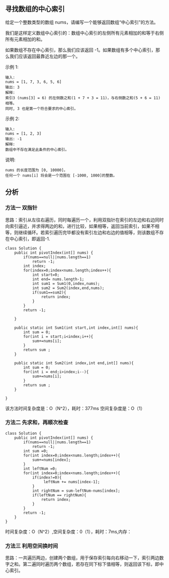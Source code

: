 ## 寻找数组的中心索引
给定一个整数类型的数组 nums，请编写一个能够返回数组“中心索引”的方法。

我们是这样定义数组中心索引的：数组中心索引的左侧所有元素相加的和等于右侧所有元素相加的和。

如果数组不存在中心索引，那么我们应该返回 -1。如果数组有多个中心索引，那么我们应该返回最靠近左边的那一个。

示例 1:
```
输入: 
nums = [1, 7, 3, 6, 5, 6]
输出: 3
解释: 
索引3 (nums[3] = 6) 的左侧数之和(1 + 7 + 3 = 11)，与右侧数之和(5 + 6 = 11)相等。
同时, 3 也是第一个符合要求的中心索引。
```
示例 2:
```
输入: 
nums = [1, 2, 3]
输出: -1
解释: 
数组中不存在满足此条件的中心索引。
```
说明:
```
nums 的长度范围为 [0, 10000]。
任何一个 nums[i] 将会是一个范围在 [-1000, 1000]的整数。
```
## 分析

### 方法一 双指针
思路：索引从左往右遍历，同时每遍历一个，利用双指针在索引的左边和右边同时向索引逼近，并求得两边的和，进行比较，如果相等，返回当前索引，如果不相等，则继续循环。若索引遍历完毕都没有索引左边和右边的值相等，则该数组不存在中心索引，即返回-1.
```
class Solution {
    public int pivotIndex(int[] nums) {
        if(nums==null||nums.length==1)
            return -1;
        int index;
        for(index=0;index<nums.length;index++){
            int start=0;
            int end= nums.length-1;
            int sum1 = Sum1(0,index,nums);
            int sum2 = Sum2(index,end,nums);
            if(sum1==sum2){
                return index;
            }
        }
        return -1;
        
    }
    
    public static int Sum1(int start,int index,int[] nums){
        int sum = 0;
        for(int i = start;i<index;i++){
            sum+=nums[i];
        }
        return sum ;
    }
    
    public static int Sum2(int index,int end,int[] nums){
        int sum = 0;
        for(int i = end;i>index;i--){
            sum+=nums[i];
        }
        return sum ;
    }
        
}
```
该方法时间复杂度是：O（N^2），耗时：377ms 空间复杂度是：O（1）

### 方法二 先求和，再顺次检查
```
class Solution {
    public int pivotIndex(int[] nums) {
        if(nums==null||nums.length==1)
            return -1;
        int sum =0;
        for(int index=0;index<nums.length;index++){
            sum+=nums[index];
        }
        int leftNum =0;
        for(int index=0;index<nums.length;index++){
            if(index!=0){
                 leftNum += nums[index-1];
            }
            int rightNum = sum-leftNum-nums[index];
            if(leftNum == rightNum){
                return index;
            }
        }
        return -1;
    }
}
```
时间复杂度：O（N^2）,空间复杂度：0（1），耗时：7ms,内存：

### 方法三 利用空间换时间
思路：一共遍历两边，创建两个数组，用于保存索引每向右移动一下，索引两边数字之和。第二遍同时遍历两个数组，若存在同下标下值相等，则返回该下标，即中心索引。

